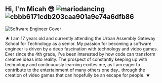 ## Hi, I'm Micah 😎 ![mariodancing](https://github.com/user-attachments/assets/a73d0e8a-7040-4549-98ed-6d938207f1cc)   ![cbbb6171cdb203caa901a9e74a6dfb86](https://github.com/user-attachments/assets/2ced2dca-bc04-494a-897f-b671111b321e)






![Software Engineer Cover](https://github.com/user-attachments/assets/df8463b0-9a54-42e3-9f47-b9cad30135a6)

★ I am 17 years old and currently attending the Urban Assembly Gateway School for Technology as a senior. My passion for becoming a software engineer is driven by a deep fascination with technology and video games. Ever since the 4th grade, I've been interested by how code can transform creative ideas into reality. The prospect of constantly keeping up with technology and continuously learning excites me, as I am eager to contribute to the entertainment of many others one day.. through the creation of video games that can hopefully be an escape for people. ★ 

